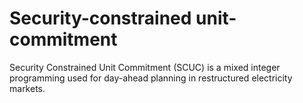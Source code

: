 # Security-constrained unit-commitment

Security Constrained Unit Commitment (SCUC) is a mixed integer programming used for day-ahead planning in restructured electricity markets. 
